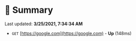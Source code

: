 # 📖 Summary
Last updated: **3/25/2021, 7:34:34 AM**

- `GET` [https://google.com](https://google.com) - **Up** (148ms)
